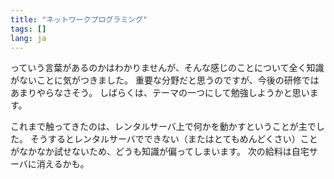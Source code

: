 ```yaml
---
title: "ネットワークプログラミング"
tags: []
lang: ja
---
```


っていう言葉があるのかはわかりませんが、そんな感じのことについて全く知識がないことに気がつきました。
重要な分野だと思うのですが、今後の研修ではあまりやらなさそう。
しばらくは、テーマの一つにして勉強しようかと思います。

これまで触ってきたのは、レンタルサーバ上で何かを動かすということが主でした。
そうするとレンタルサーバでできない（またはとてもめんどくさい）ことがなかなか試せないため、どうも知識が偏ってしまいます。
次の給料は自宅サーバに消えるかも。
